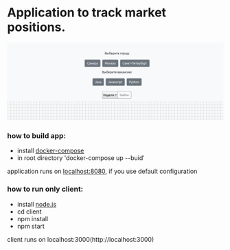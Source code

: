 # Application to track market positions.

![image](https://github.com/haxul/vacancy-statistics/blob/master/readme.png)

### how to build app:

* install [docker-compose](https://docs.docker.com/compose/install/)
* in root directory 'docker-compose up --buid'

application runs on [localhost:8080](http://localhost:8080), if you use default configuration

### how to run only client:

* install [node.js](https://nodejs.org/en/)
* cd client
* npm install
* npm start

client runs on localhost:3000(http://localhost:3000)
 
